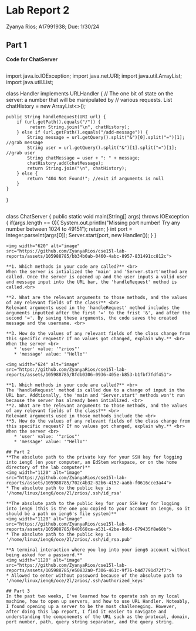 
# Lab Report 2
Zyanya Rios; A17991938; Due: 1/30/24

## Part 1

**Code for ChatServer**

```
```
import java.io.IOException;
import java.net.URI;
import java.util.ArrayList;
import java.util.List;

class Handler implements URLHandler {
    // The one bit of state on the server: a number that will be manipulated by
    // various requests.
    List<String> chatHistory = new ArrayList<>();

    public String handleRequest(URI url) {
        if (url.getPath().equals("/")) {
             return String.join("\n", chatHistory);
        } else if (url.getPath().equals("/add-message")) {
            String message = url.getQuery().split("&")[0].split("=")[1]; //grab message
            String user = url.getQuery().split("&")[1].split("=")[1]; //grab user
            String chatMessage = user + ": " + message;
            chatHistory.add(chatMessage);
            return String.join("\n", chatHistory);
        } else {
            return "404 Not Found!"; //exit if arguments is null 
        }
    }
}
```
```

class ChatServer {
    public static void main(String[] args) throws IOException {
        if(args.length == 0){
            System.out.println("Missing port number! Try any number between 1024 to 49151");
            return;
        }
        int port = Integer.parseInt(args[0]);
        Server.start(port, new Handler());
    }
}
```
<img width="620" alt="image" src="https://github.com/ZyanyaRios/cse15l-lab-reports/assets/105988785/bb34b0ab-0460-4abc-8957-831491cc812c">

**1. Which methods in your code are called?** <br>
When the server is intialized the 'main' and 'Server.start'method are called. Once the server is opened up and the user inputs a valid user and message input into the URL bar, the 'handleRequest' method is called.<br>

**2. What are the relevant arguments to those methods, and the values of any relevant fields of the class?** <br>
Relevant arguments used in the 'handleRequest' method includes the arguments inputted after the first '=' to the frist '&', and after the second '='. By saving these arguments, the code saves the created message and the username. <br>

**3. How do the values of any relevant fields of the class change from this specific request? If no values got changed, explain why.** <br> 
When the server <br>
   * 'user' value: '"zrios"'
   * 'message' value: '"Hello"'

<img width="624" alt="image" src="https://github.com/ZyanyaRios/cse15l-lab-reports/assets/105988785/8fdb0306-0936-405e-b853-b1fbf7fdf451">

**1. Which methods in your code are called?** <br>
The 'handleRequest' method is called due to a change of input in the URL bar. Addtionally, the 'main and 'Server.start' methods won't run because the server has already been intialized. <br>
**2. What are the relevant arguments to those methods, and the values of any relevant fields of the class?** <br>
Relevant arguments used in those methods include the <br>
**3. How do the values of any relevant fields of the class change from this specific request? If no values got changed, explain why.** <br> 
When the server <br>
   * 'user' value: '"zrios"'
   * 'message' value: '"Hello"'

## Part 2
**The absolute path to the private key for your SSH key for logging into ieng6 (on your computer, an EdStem workspace, or on the home directory of the lab computer)** 
<img width="1120" alt="image" src="https://github.com/ZyanyaRios/cse15l-lab-reports/assets/105988785/702c4b32-82b6-4152-aa6b-f0616cce3a44">
* The absolute path to the public key is '/home/linux/ieng6/oce/2l/zrios/.ssh/id_rsa'

**The absolute path to the public key for your SSH key for logging into ieng6 (this is the one you copied to your account on ieng6, so it should be a path on ieng6's file system)**
<img width="1120" alt="image" src="https://github.com/ZyanyaRios/cse15l-lab-reports/assets/105988785/040668ca-a531-42be-8d6d-679435f8e60b">
* The absolute path to the public key is '/home/linux/ieng6/oce/2l/zrios/.ssh/id_rsa.pub'

**A terminal interaction where you log into your ieng6 account without being asked for a password.** 
<img width="1120" alt="image" src="https://github.com/ZyanyaRios/cse15l-lab-reports/assets/105988785/e50832a0-f306-461c-9f76-b4d7791d72f7">
* Allowed to enter without password because of the absolute path to '/home/linux/ieng6/oce/2l/zrios/.ssh/authorized_keys'

## Part 3
In the past two weeks, I've learned how to operate ssh on my local machine, how to open up servers, and how to use URL Handler. Noteably, I found opening up a server to be the most challeneging. However, after doing this lap report, I find it easier to navigate and understanding the componenets of the URL such as the protocal, domain, port number, path, query string separator, and the query string.


